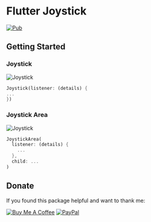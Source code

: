 # Flutter Joystick

[![Pub](https://img.shields.io/pub/v/flutter_joystick.svg)](https://pub.dev/packages/flutter_joystick)

## Getting Started

### Joystick

![Joystick](/example/images/joystick.gif "Joystick")

```dart
Joystick(listener: (details) {
...
})
```

### Joystick Area

![Joystick](/example/images/joystick_area.gif "Joystick Area")

```dart
JoystickArea(
  listener: (details) {
    ...
  },
  child: ...
)
```

## Donate

If you found this package helpful and want to thank me:

[![Buy Me A Coffee](https://img.shields.io/badge/-Buy%20me%20a%20coffee-FFDD00)](https://www.buymeacoffee.com/rebeloid)
[![PayPal](https://img.shields.io/badge/-PayPal-066BB7)](https://paypal.me/pavelzaichyk)

